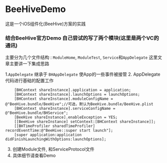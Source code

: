 # BeeHiveDemo
这是一个iOS组件化(BeeHive)方案的实践

### 结合BeeHive官方Demo 自己尝试的写了两个模块(这里是两个VC的通讯)

主要分为几个文件结构 : `ModuleHome`, `ModuleTest`, `Service`和`AppDelegate`
这里文章主要讲一下集成思路

1.`AppDelegate` 继承于 `BHAppDelegate` 使App的一些事件被接管
2. AppDelegate代码进行基础的配置工作
```
    [BHContext shareInstance].application = application;
    [BHContext shareInstance].launchOptions = launchOptions;
    [BHContext shareInstance].moduleConfigName = @"BeeHive.bundle/BeeHive";//可选，默认为BeeHive.bundle/BeeHive.plist
    [BHContext shareInstance].serviceConfigName = @"BeeHive.bundle/BHService";
    [BeeHive shareInstance].enableException = YES;
    [[BeeHive shareInstance] setContext:[BHContext shareInstance]];
    [[BHTimeProfiler sharedTimeProfiler] recordEventTime:@"BeeHive::super start launch"];
    [super application:application didFinishLaunchingWithOptions:launchOptions];
```
3. 创建Module文件, 和ServiceProtocol文件
4. 具体细节请查看Demo
